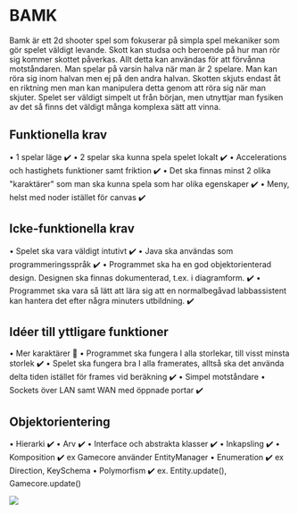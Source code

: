 # BAMK
Bamk är ett 2d shooter spel som fokuserar på simpla spel mekaniker som gör spelet väldigt levande. Skott kan studsa och beroende på hur man rör sig kommer skottet påverkas. Allt detta kan användas för att förvånna motståndaren. Man spelar på varsin halva när man är 2 spelare. Man kan röra sig inom halvan men ej på den andra halvan. Skotten skjuts endast åt en riktning men man kan manipulera detta genom att röra sig när man skjuter. Spelet ser väldigt simpelt ut från början, men utnyttjar man fysiken av det så finns det väldigt många komplexa sätt att vinna.

## Funktionella krav
• 1 spelar läge ✔️
• 2 spelar ska kunna spela spelet lokalt ✔️
• Accelerations och hastighets funktioner samt friktion ✔️
• Det ska finnas minst 2 olika "karaktärer" som man ska kunna spela som har olika egenskaper ✔️
• Meny, helst med noder istället för canvas ✔️
	


## Icke-funktionella krav
• Spelet ska vara väldigt intutivt ✔️
• Java ska användas som programmeringsspråk ✔️
• Programmet ska ha en god objektorienterad design. Designen ska finnas dokumenterad, t.ex. i diagramform. ✔️
• Programmet ska vara så lätt att lära sig att en normalbegåvad labbassistent kan hantera det efter några minuters utbildning. ✔️

## Idéer till yttligare funktioner
• Mer karaktärer 🚧
• Programmet ska fungera I alla storlekar, till visst minsta storlek ✔️
• Spelet ska fungera bra I alla framerates, alltså ska det använda delta tiden istället för frames vid beräkning ✔️
• Simpel motståndare
• Sockets över LAN samt WAN med öppnade portar ✔️

## Objektorientering
• Hierarki ✔️
• Arv ✔️
• Interface och abstrakta klasser ✔️
• Inkapsling ✔️
• Komposition ✔️
	ex Gamecore använder EntityManager
• Enumeration ✔️
	ex Direction, KeySchema
• Polymorfism ✔️
	ex. Entity.update(), Gamecore.update()

![](https://i.imgur.com/7YLh9Gi.png)
